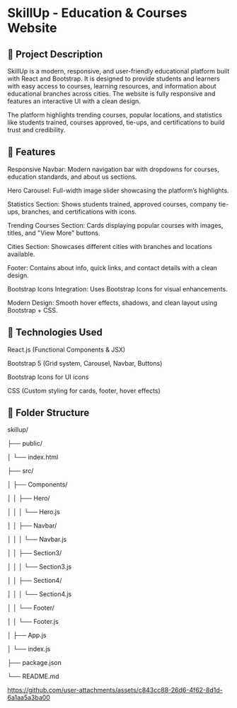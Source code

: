 # SkillUp - Education & Courses Website
## 🔹 Project Description

SkillUp is a modern, responsive, and user-friendly educational platform built with React and Bootstrap. It is designed to provide students and learners with easy access to courses, learning resources, and information about educational branches across cities. The website is fully responsive and features an interactive UI with a clean design.

The platform highlights trending courses, popular locations, and statistics like students trained, courses approved, tie-ups, and certifications to build trust and credibility.

## 🔹 Features

Responsive Navbar: Modern navigation bar with dropdowns for courses, education standards, and about us sections.

Hero Carousel: Full-width image slider showcasing the platform’s highlights.

Statistics Section: Shows students trained, approved courses, company tie-ups, branches, and certifications with icons.

Trending Courses Section: Cards displaying popular courses with images, titles, and "View More" buttons.

Cities Section: Showcases different cities with branches and locations available.

Footer: Contains about info, quick links, and contact details with a clean design.

Bootstrap Icons Integration: Uses Bootstrap Icons for visual enhancements.

Modern Design: Smooth hover effects, shadows, and clean layout using Bootstrap + CSS.

## 🔹 Technologies Used

React.js (Functional Components & JSX)

Bootstrap 5 (Grid system, Carousel, Navbar, Buttons)

Bootstrap Icons for UI icons

CSS (Custom styling for cards, footer, hover effects)


## 🔹 Folder Structure
skillup/

├── public/

│   └── index.html

├── src/

│   ├── Components/

│   │   ├── Hero/

│   │   │   └── Hero.js

│   │   ├── Navbar/

│   │   │   └── Navbar.js

│   │   ├── Section3/

│   │   │   └── Section3.js

│   │   ├── Section4/

│   │   │   └── Section4.js

│   │   └── Footer/

│   │       └── Footer.js

│   ├── App.js

│   └── index.js

├── package.json

└── README.md



https://github.com/user-attachments/assets/c843cc88-26d6-4f62-8d1d-6a1aa5a3ba00


